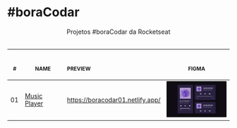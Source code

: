 # #boraCodar

<p align="center">
    Projetos #boraCodar da Rocketseat <br><br>
  <table>
    <thead>
      <tr>
        <th align="center">
          <img width="20" height="1"> 
          <p>
            <small>#</small>
          </p>
        </th>
        <th align="center">
          <img width="150" height="1"> 
          <p> 
            <small>NAME</small>
          </p>
        </th>
        <th align="left">
          <img width="200" height="1">
          <p align="left"> 
            <small>PREVIEW</small>
          </p>
        </th>
        <th align="center">
          <img width="201" height="1">
          <p align="center"> 
            <small>FIGMA</small>
          </p>
        </th>
      </tr>
    </thead>
    <tbody>
      <tr>
        <td>01</td>
        <td><a href="01">Music Player </a></td>
        <td>
          <a href="https://boracodar01.netlify.app/">
            https://boracodar01.netlify.app/
          </a>
        </td>
        <td align="center">
        <a href="01"><img width="300px" src="01/.github/preview.png" /></a></td>
      </tr>
    </tbody>
</table></p>